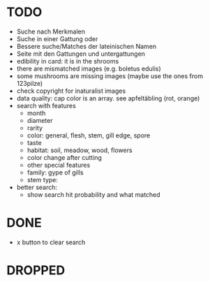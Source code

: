 # TODO
- Suche nach  Merkmalen
- Suche in einer Gattung oder 
- Bessere suche/Matches der lateinischen Namen
- Seite mit den Gattungen und untergattungen
- edibility in card: it is in the shrooms
- there are mismatched images (e.g. boletus edulis)
- some mushrooms are missing images (maybe use the ones from 123pilze)
- check copyright for inaturalist images
- data quality: cap color is an array. see apfeltäbling (rot, orange)
- search with features
  - month
  - diameter
  - rarity
  - color: general, flesh, stem, gill edge, spore
  - taste
  - habitat: soil, meadow, wood, flowers
  - color change after cutting
  - other special features
  - family: gype of gills
  - stem type: 
- better search:
  - show search hit probability and what matched
# DONE
- x button to clear search
# DROPPED
